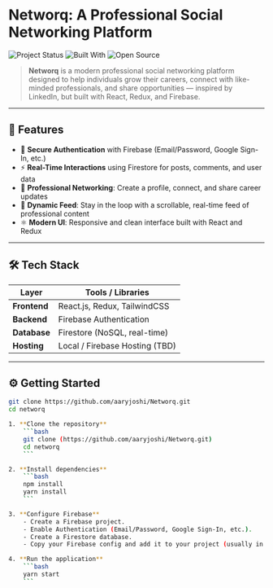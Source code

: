 # Networq: A Professional Social Networking Platform

![Project Status](https://img.shields.io/badge/Status-Active-brightgreen?style=for-the-badge)
![Built With](https://img.shields.io/badge/Built%20With-React%20%7C%20Redux%20%7C%20Firebase-blue?style=for-the-badge)
![Open Source](https://img.shields.io/badge/Open%20Source-Yes-success?style=for-the-badge)

> **Networq** is a modern professional social networking platform designed to help individuals grow their careers, connect with like-minded professionals, and share opportunities — inspired by LinkedIn, but built with React, Redux, and Firebase.

---

## 🚀 Features

- 🔐 **Secure Authentication** with Firebase (Email/Password, Google Sign-In, etc.)
- ⚡ **Real-Time Interactions** using Firestore for posts, comments, and user data
- 👥 **Professional Networking**: Create a profile, connect, and share career updates
- 💬 **Dynamic Feed**: Stay in the loop with a scrollable, real-time feed of professional content
- ⚛️ **Modern UI**: Responsive and clean interface built with React and Redux

---

## 🛠 Tech Stack

| Layer           | Tools / Libraries              |
|----------------|-------------------------------|
| **Frontend**    | React.js, Redux, TailwindCSS   |
| **Backend**     | Firebase Authentication         |
| **Database**    | Firestore (NoSQL, real-time)    |
| **Hosting**     | Local / Firebase Hosting (TBD)  |

---

## ⚙️ Getting Started

```bash
git clone https://github.com/aaryjoshi/Networq.git
cd networq

1. **Clone the repository**
    ```bash
    git clone (https://github.com/aaryjoshi/Networq.git)
    cd networq
    ```

2. **Install dependencies**
    ```bash
    npm install
    yarn install
    ```

3. **Configure Firebase**
    - Create a Firebase project.
    - Enable Authentication (Email/Password, Google Sign-In, etc.).
    - Create a Firestore database.
    - Copy your Firebase config and add it to your project (usually in a `firebase.js` file).

4. **Run the application**
    ```bash
    yarn start
    ```

